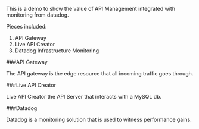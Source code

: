 This is a demo to show the value of API Management integrated with monitoring from datadog. 

Pieces included: 
1. API Gateway
2. Live API Creator
3. Datadog Infrastructure Monitoring

###API Gateway

The API gateway is the edge resource that all incoming traffic goes through. 

###Live API Creator 

Live API Creator the API Server that interacts with a MySQL db. 

###Datadog

Datadog is a monitoring solution that is used to witness performance gains. 

